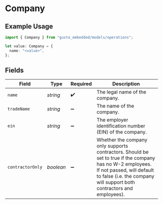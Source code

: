 # Company

## Example Usage

```typescript
import { Company } from "gusto_embedded/models/operations";

let value: Company = {
  name: "<value>",
};
```

## Fields

| Field                                                                                                                                                                                                          | Type                                                                                                                                                                                                           | Required                                                                                                                                                                                                       | Description                                                                                                                                                                                                    |
| -------------------------------------------------------------------------------------------------------------------------------------------------------------------------------------------------------------- | -------------------------------------------------------------------------------------------------------------------------------------------------------------------------------------------------------------- | -------------------------------------------------------------------------------------------------------------------------------------------------------------------------------------------------------------- | -------------------------------------------------------------------------------------------------------------------------------------------------------------------------------------------------------------- |
| `name`                                                                                                                                                                                                         | *string*                                                                                                                                                                                                       | :heavy_check_mark:                                                                                                                                                                                             | The legal name of the company.                                                                                                                                                                                 |
| `tradeName`                                                                                                                                                                                                    | *string*                                                                                                                                                                                                       | :heavy_minus_sign:                                                                                                                                                                                             | The name of the company.                                                                                                                                                                                       |
| `ein`                                                                                                                                                                                                          | *string*                                                                                                                                                                                                       | :heavy_minus_sign:                                                                                                                                                                                             | The employer identification number (EIN) of the company.                                                                                                                                                       |
| `contractorOnly`                                                                                                                                                                                               | *boolean*                                                                                                                                                                                                      | :heavy_minus_sign:                                                                                                                                                                                             | Whether the company only supports contractors. Should be set to true if the company has no W-2 employees. If not passed, will default to false (i.e. the company will support both contractors and employees). |